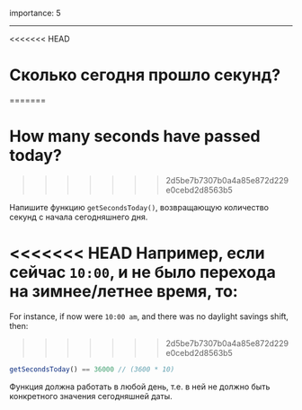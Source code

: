 importance: 5

---

<<<<<<< HEAD
# Сколько сегодня прошло секунд?
=======
# How many seconds have passed today?
>>>>>>> 2d5be7b7307b0a4a85e872d229e0cebd2d8563b5

Напишите функцию `getSecondsToday()`, возвращающую количество секунд с начала сегодняшнего дня.

<<<<<<< HEAD
Например, если сейчас `10:00`, и не было перехода на зимнее/летнее время, то:
=======
For instance, if now were `10:00 am`, and there was no daylight savings shift, then:
>>>>>>> 2d5be7b7307b0a4a85e872d229e0cebd2d8563b5

```js
getSecondsToday() == 36000 // (3600 * 10)
```

Функция должна работать в любой день, т.е. в ней не должно быть конкретного значения сегодняшней даты.
